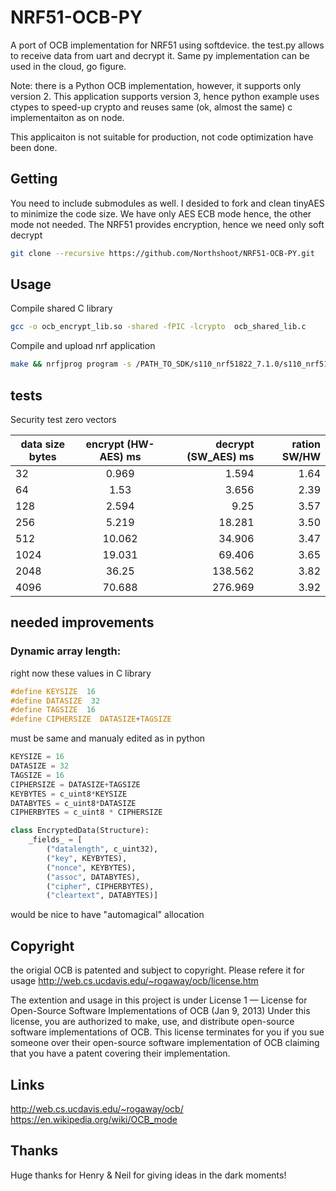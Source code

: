 # NRF51-OCB-PY
A port of OCB implementation for NRF51 using softdevice.
the test.py allows to receive data from uart and decrypt it.
Same py implementation can be used in the cloud, go figure.

Note: there is a Python OCB implementation, however, it supports only version 2.
This application supports version 3, hence python example uses ctypes to speed-up crypto and reuses same (ok, almost the same) c implementaiton as on node. 

This applicaiton is not suitable for production, not code optimization have been done.

## Getting
You need to include submodules as well. I desided to fork and clean tinyAES to minimize the code size. We have only AES ECB mode hence, the other mode not needed. The NRF51 provides encryption, hence we need only soft decrypt

```bash
git clone --recursive https://github.com/Northshoot/NRF51-OCB-PY.git
```

## Usage
Compile shared C library
```bash
gcc -o ocb_encrypt_lib.so -shared -fPIC -lcrypto  ocb_shared_lib.c
```

Compile and upload nrf application
```bash
make && nrfjprog program -s /PATH_TO_SDK/s110_nrf51822_7.1.0/s110_nrf51822_7.1.0_softdevice.hex -c _build/nrf51422_xxac.hex
```
## tests

Security test zero vectors		

| data size bytes|	encrypt (HW-AES) ms |	decrypt (SW_AES) ms |	ration SW/HW |
| ------------- |:-------------:| -----:|  -----:|
| 32 |	0.969 |	1.594 |	1.64 |
| 64 |	1.53 |	3.656 |	2.39 |
| 128 |	2.594 |	9.25 |	3.57 |
| 256	| 5.219	| 18.281 |	3.50 |
| 512	| 10.062 |	34.906 |	3.47 |
| 1024 |	19.031 |	69.406 | 3.65 |
| 2048 |	36.25 |	138.562 |	3.82 |
| 4096 |	70.688 |	276.969 |	3.92 |


## needed improvements
### Dynamic array length:


right now these values in C library
```c
#define KEYSIZE  16
#define DATASIZE  32
#define TAGSIZE  16
#define CIPHERSIZE  DATASIZE+TAGSIZE
```

must be same and manualy edited as in python

```python
KEYSIZE = 16
DATASIZE = 32
TAGSIZE = 16
CIPHERSIZE = DATASIZE+TAGSIZE
KEYBYTES = c_uint8*KEYSIZE
DATABYTES = c_uint8*DATASIZE
CIPHERBYTES = c_uint8 * CIPHERSIZE

class EncryptedData(Structure):
    _fields_ = [
        ("datalength", c_uint32),
        ("key", KEYBYTES),
        ("nonce", KEYBYTES),
        ("assoc", DATABYTES),
        ("cipher", CIPHERBYTES),
        ("cleartext", DATABYTES)]
```        
would be nice to have "automagical" allocation


## Copyright
the origial OCB is patented and subject to copyright. Please refere it for usage
http://web.cs.ucdavis.edu/~rogaway/ocb/license.htm

The extention and usage in this project is under License 1 — License for Open-Source Software Implementations of OCB (Jan 9, 2013) 
Under this license, you are authorized to make, use, and distribute open-source software implementations of OCB. This license terminates for you if you sue someone over their open-source software implementation of OCB claiming that you have a patent covering their implementation.

## Links
http://web.cs.ucdavis.edu/~rogaway/ocb/
https://en.wikipedia.org/wiki/OCB_mode

## Thanks
Huge thanks for Henry & Neil for giving ideas in the dark moments!
